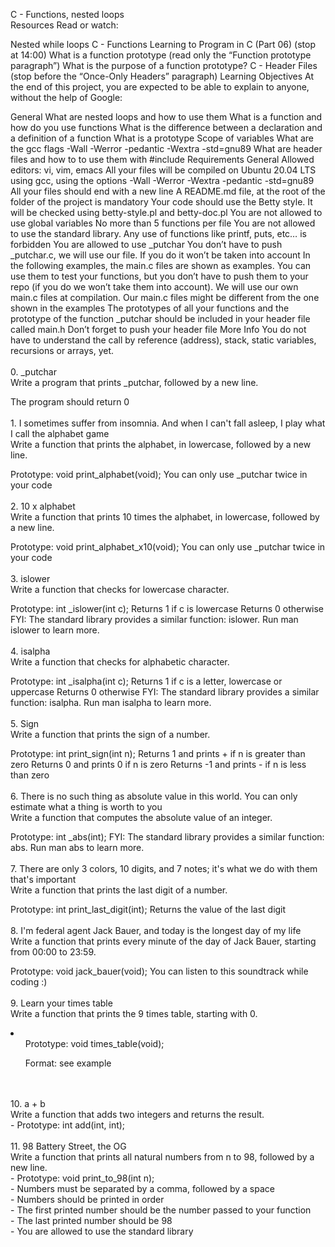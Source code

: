 C - Functions, nested loops <br> Resources
Read or watch:

Nested while loops
C - Functions
Learning to Program in C (Part 06) (stop at 14:00)
What is a function prototype (read only the “Function prototype paragraph”)
What is the purpose of a function prototype?
C - Header Files (stop before the “Once-Only Headers” paragraph)
Learning Objectives
At the end of this project, you are expected to be able to explain to anyone, without the help of Google:

General
What are nested loops and how to use them
What is a function and how do you use functions
What is the difference between a declaration and a definition of a function
What is a prototype
Scope of variables
What are the gcc flags -Wall -Werror -pedantic -Wextra -std=gnu89
What are header files and how to to use them with #include
Requirements
General
Allowed editors: vi, vim, emacs
All your files will be compiled on Ubuntu 20.04 LTS using gcc, using the options -Wall -Werror -Wextra -pedantic -std=gnu89
All your files should end with a new line
A README.md file, at the root of the folder of the project is mandatory
Your code should use the Betty style. It will be checked using betty-style.pl and betty-doc.pl
You are not allowed to use global variables
No more than 5 functions per file
You are not allowed to use the standard library. Any use of functions like printf, puts, etc… is forbidden
You are allowed to use _putchar
You don’t have to push _putchar.c, we will use our file. If you do it won’t be taken into account
In the following examples, the main.c files are shown as examples. You can use them to test your functions, but you don’t have to push them to your repo (if you do we won’t take them into account). We will use our own main.c files at compilation. Our main.c files might be different from the one shown in the examples
The prototypes of all your functions and the prototype of the function _putchar should be included in your header file called main.h
Don’t forget to push your header file
More Info
You do not have to understand the call by reference (address), stack, static variables, recursions or arrays, yet. <br> 
<br> 0. _putchar <br> Write a program that prints _putchar, followed by a new line.

The program should return 0 <br> 
 <br> 1. I sometimes suffer from insomnia. And when I can't fall asleep, I play what I call the alphabet game <br> Write a function that prints the alphabet, in lowercase, followed by a new line.

Prototype: void print_alphabet(void);
You can only use _putchar twice in your code <br> 
<br> 2. 10 x alphabet <br> Write a function that prints 10 times the alphabet, in lowercase, followed by a new line.

Prototype: void print_alphabet_x10(void);
You can only use _putchar twice in your code <br>
<br> 3. islower <br> Write a function that checks for lowercase character.

Prototype: int _islower(int c);
Returns 1 if c is lowercase
Returns 0 otherwise
FYI: The standard library provides a similar function: islower. Run man islower to learn more. <br> 
<br> 4. isalpha <br> Write a function that checks for alphabetic character.

Prototype: int _isalpha(int c);
Returns 1 if c is a letter, lowercase or uppercase
Returns 0 otherwise
FYI: The standard library provides a similar function: isalpha. Run man isalpha to learn more. <br> 
 <br> 5. Sign <br> Write a function that prints the sign of a number.

Prototype: int print_sign(int n);
Returns 1 and prints + if n is greater than zero
Returns 0 and prints 0 if n is zero
Returns -1 and prints - if n is less than zero <br> 
<br> 6. There is no such thing as absolute value in this world. You can only estimate what a thing is worth to you <br> Write a function that computes the absolute value of an integer.

Prototype: int _abs(int);
FYI: The standard library provides a similar function: abs. Run man abs to learn more. <br> 
 <br> 7. There are only 3 colors, 10 digits, and 7 notes; it's what we do with them that's important <br> Write a function that prints the last digit of a number.

Prototype: int print_last_digit(int);
Returns the value of the last digit <br> 
 <br> 8. I'm federal agent Jack Bauer, and today is the longest day of my life <br> Write a function that prints every minute of the day of Jack Bauer, starting from 00:00 to 23:59.

Prototype: void jack_bauer(void);
You can listen to this soundtrack while coding :) <br> 
 <br> 9. Learn your times table <br> Write a function that prints the 9 times table, starting with 0. <br> <li> <ul> Prototype: void times_table(void); </ul> <ul> Format: see example </ul> <br>
 <br> 10. a + b <br> Write a function that adds two integers and returns the result. <br> - Prototype: int add(int, int); <br> 
 <br> 11. 98 Battery Street, the OG <br> Write a function that prints all natural numbers from n to 98, followed by a new line. <br> - Prototype: void print_to_98(int n); <br> - Numbers must be separated by a comma, followed by a space <br> - Numbers should be printed in order <br> - The first printed number should be the number passed to your function
 <br> - The last printed number should be 98 <br> - You are allowed to use the standard library <br> 
